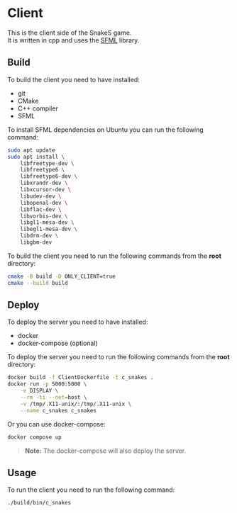 # Client

This is the client side of the SnakeS game.  
It is written in cpp and uses the [SFML](https://www.sfml-dev.org/) library.

## Build

To build the client you need to have installed:

- git
- CMake
- C++ compiler
- SFML

To install SFML dependencies on Ubuntu you can run the following command:

```bash
sudo apt update
sudo apt install \
    libfreetype-dev \
    libfreetype6 \
    libfreetype6-dev \
    libxrandr-dev \
    libxcursor-dev \
    libudev-dev \
    libopenal-dev \
    libflac-dev \
    libvorbis-dev \
    libgl1-mesa-dev \
    libegl1-mesa-dev \
    libdrm-dev \
    libgbm-dev
```

To build the client you need to run the following commands from the **root** directory:

```bash
cmake -B build -D ONLY_CLIENT=true
cmake --build build
```

## Deploy

To deploy the server you need to have installed:

- docker
- docker-compose (optional)

To deploy the server you need to run the following commands from the **root** directory:

```bash
docker build -f ClientDockerfile -t c_snakes .
docker run -p 5000:5000 \
    -e DISPLAY \
    --rm -ti --net=host \
    -v /tmp/.X11-unix/:/tmp/.X11-unix \
    --name c_snakes c_snakes
```

Or you can use docker-compose:

```bash
docker compose up
```

> **Note:**
> The docker-compose will also deploy the server.

## Usage

To run the client you need to run the following command:

```bash
./build/bin/c_snakes
```
